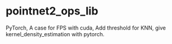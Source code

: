 # pointnet2_ops_lib
PyTorch, A case for FPS with cuda, Add threshold for KNN, give kernel_density_estimation with pytorch.

